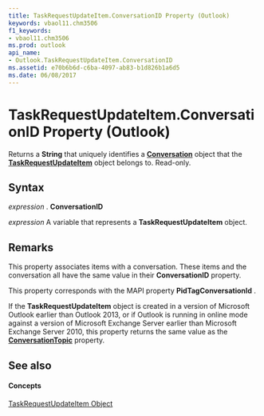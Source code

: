 ```yaml
---
title: TaskRequestUpdateItem.ConversationID Property (Outlook)
keywords: vbaol11.chm3506
f1_keywords:
- vbaol11.chm3506
ms.prod: outlook
api_name:
- Outlook.TaskRequestUpdateItem.ConversationID
ms.assetid: e70b6b6d-c6ba-4097-ab83-b1d826b1a6d5
ms.date: 06/08/2017
---
```



# TaskRequestUpdateItem.ConversationID Property (Outlook)

Returns a **String** that uniquely identifies a **[Conversation](conversation-object-outlook.md)** object that the **[TaskRequestUpdateItem](taskrequestupdateitem-object-outlook.md)** object belongs to. Read-only.


## Syntax

 _expression_ . **ConversationID**

 _expression_ A variable that represents a **TaskRequestUpdateItem** object.


## Remarks

This property associates items with a conversation. These items and the conversation all have the same value in their **ConversationID** property.

This property corresponds with the MAPI property **PidTagConversationId** .

If the **TaskRequestUpdateItem** object is created in a version of Microsoft Outlook earlier than Outlook 2013, or if Outlook is running in online mode against a version of Microsoft Exchange Server earlier than Microsoft Exchange Server 2010, this property returns the same value as the **[ConversationTopic](appointmentitem-conversationtopic-property-outlook.md)** property.


## See also


#### Concepts


[TaskRequestUpdateItem Object](taskrequestupdateitem-object-outlook.md)

